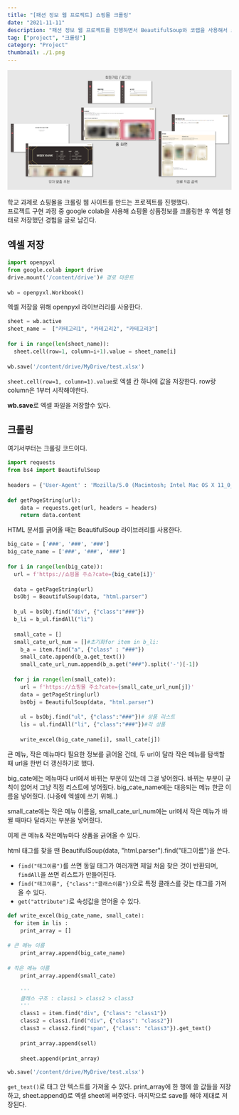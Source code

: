 ```yaml
---
title: "[패션 정보 웹 프로젝트] 쇼핑몰 크롤링"
date: "2021-11-11"
description: "패션 정보 웹 프로젝트를 진행하면서 BeautifulSoup와 코랩을 사용해서 크롤링한 내용을 다룬다."
tag: ["project", "크롤링"]
category: "Project"
thumbnail: ./1.png
---
```


![프로젝트 사진](./1.png)

학교 과제로 쇼핑몰을 크롤링 웹 사이트를 만드는 프로젝트를 진행했다.  
프로젝트 구현 과정 중 google colab을 사용해 쇼핑몰 상품정보를 크롤링한 후 엑셀 형태로 저장했던 경험을 글로 남긴다.

## 엑셀 저장

```python
import openpyxl
from google.colab import drive
drive.mount('/content/drive')# 경로 마운트

wb = openpyxl.Workbook()
```

엑셀 저장을 위해 openpyxl 라이브러리를 사용한다.

```python
sheet = wb.active
sheet_name =  ["카테고리1", "카테고리2", "카테고리3"]

for i in range(len(sheet_name)):
  sheet.cell(row=1, column=i+1).value = sheet_name[i]

wb.save('/content/drive/MyDrive/test.xlsx')
```

`sheet.cell(row=1, column=1).value`로 엑셀 칸 하나에 값을 저장한다. row랑 column은 1부터 시작해야한다.

**wb.save**로 엑셀 파일을 저장할수 있다.

## 크롤링

여기서부터는 크롤링 코드이다.

```python
import requests
from bs4 import BeautifulSoup

headers = {'User-Agent' : 'Mozilla/5.0 (Macintosh; Intel Mac OS X 11_0_1) AppleWebKit/537.36 (KHTML, like Gecko) Chrome/89.0.4389.82 Safari/537.36'}

def getPageString(url):
    data = requests.get(url, headers = headers)
    return data.content
```

HTML 문서를 긁어올 때는 BeautifulSoup 라이브러리를 사용한다.

```python
big_cate = ['###', '###', '###']
big_cate_name = ['###', '###', '###']

for i in range(len(big_cate)):
  url = f'https://쇼핑몰 주소?cate={big_cate[i]}'

  data = getPageString(url)
  bsObj = BeautifulSoup(data, "html.parser")

  b_ul = bsObj.find("div", {"class":"###"})
  b_li = b_ul.findAll("li")

  small_cate = []
  small_cate_url_num = []#초기화for item in b_li:
    b_a = item.find("a", {"class" : "###"})
    small_cate.append(b_a.get_text())
    small_cate_url_num.append(b_a.get("###").split('-')[-1])

  for j in range(len(small_cate)):
    url = f'https://쇼핑몰 주소?cate={small_cate_url_num[j]}'
    data = getPageString(url)
    bsObj = BeautifulSoup(data, "html.parser")

    ul = bsObj.find("ul", {"class":"###"})# 상품 리스트
    lis = ul.findAll("li", {"class":"###"})#각 상품

    write_excel(big_cate_name[i], small_cate[j])
```

큰 메뉴, 작은 메뉴마다 필요한 정보를 긁어올 건데, 두 url이 달라 작은 메뉴를 탐색할 때 url을 한번 더 갱신하기로 했다.

big_cate에는 메뉴마다 url에서 바뀌는 부분이 있는데 그걸 넣어줬다. 바뀌는 부분이 규칙이 없어서 그냥 직접 리스트에 넣어줬다. big_cate_name에는 대응되는 메뉴 한글 이름을 넣어줬다. (나중에 엑셀에 쓰기 위해..)

small_cate에는 작은 메뉴 이름을, small_cate_url_num에는 url에서 작은 메뉴가 바뀔 때마다 달라지는 부분을 넣어줬다.

이제 큰 메뉴& 작은메뉴마다 상품을 긁어올 수 있다.

html 태그를 찾을 땐 BeautifulSoup(data, "html.parser").find("태그이름")을 쓴다.

- `find("태그이름")`를 쓰면 동일 태그가 여러개면 제일 처음 찾은 것이 반환되며, `findAll`을 쓰면 리스트가 만들어진다.
- `find("태그이름", {"class":"클래스이름"})`으로 특정 클래스를 갖는 태그를 가져올 수 있다.
- `get("attribute")`로 속성값을 얻어올 수 있다.

```python
def write_excel(big_cate_name, small_cate):
  for item in lis :
    print_array = []

# 큰 메뉴 이름
    print_array.append(big_cate_name)

# 작은 메뉴 이름
    print_array.append(small_cate)

    '''
    클래스 구조 : class1 > class2 > class3
    '''
    class1 = item.find("div", {"class": "class1"})
    class2 = class1.find("div", {"class": "class2"})
    class3 = class2.find("span", {"class": "class3"}).get_text()

    print_array.append(sell)

    sheet.append(print_array)
```

```python
wb.save('/content/drive/MyDrive/test.xlsx')
```

`get_text()`로 태그 안 텍스트를 가져올 수 있다.
print_array에 한 행에 쓸 값들을 저장하고, sheet.append()로 엑셀 sheet에 써주었다.
마지막으로 save를 해야 제대로 저장된다.
